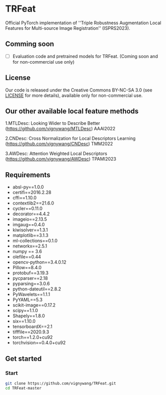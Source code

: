# TRFeat
Official PyTorch implementation of ''Triple Robustness Augmentation Local Features for Multi-source Image Registration'' (ISPRS2023). 


## Comming soon

- [ ] Evaluation code and pretrained models for TRFeat. (Coming soon and for non-commercial use only)


## License
Our code is released under the Creative Commons BY-NC-SA 3.0 (see [LICENSE](LICENSE) for more details), available only for non-commercial use.

## Our other available local feature methods

1.MTLDesc: Looking Wider to Describe Better  (https://github.com/vignywang/MTLDesc) AAAI2022

2.CNDesc: Cross Normalization for Local Descriptors Learning (https://github.com/vignywang/CNDesc) TMM2022

3.AWDesc: Attention Weighted Local Descriptors (https://github.com/vignywang/AWDesc) TPAMI2023

## Requirements  
  - absl-py==1.0.0
  - certifi==2016.2.28
  - cffi==1.10.0
  - contextlib2==21.6.0
  - cycler==0.11.0
  - decorator==4.4.2
  - imageio==2.13.5
  - imgaug==0.4.0
  - kiwisolver==1.3.1
  - matplotlib==3.1.3
  - ml-collections==0.1.0
  - networkx==2.5.1
  - numpy == 3.6
  - olefile==0.44
  - opencv-python==3.4.0.12
  - Pillow==8.4.0
  - protobuf==3.19.3
  - pycparser==2.18
  - pyparsing==3.0.6
  - python-dateutil==2.8.2
  - PyWavelets==1.1.1
  - PyYAML==5.3
  - scikit-image==0.17.2
  - scipy==1.1.0
  - Shapely==1.8.0
  - six==1.10.0
  - tensorboardX==2.1
  - tifffile==2020.9.3
  - torch==1.2.0+cu92
  - torchvision==0.4.0+cu92
  
## Get started

### Start

```bash  
git clone https://github.com/vignywang/TRFeat.git
cd TRFeat-master
```
